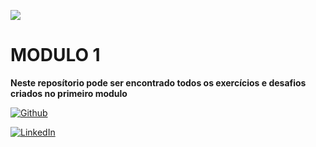 ![](https://i.imgur.com/xG74tOh.png)

# MODULO 1

**Neste reposítorio pode ser encontrado todos os exercícios e desafios criados no primeiro modulo**

[![Github](https://badgen.net/badge/icon/GitHub?icon=github&label)](https://github.com/matheuzeba)

[![LinkedIn](https://img.shields.io/badge/LinkedIn-%230077B5.svg?logo=linkedin&logoColor=white)](https://www.linkedin.com/in/matheus-tavares-viana?lipi=urn%3Ali%3Apage%3Ad_flagship3_profile_view_base_contact_details%3B3vUQkfjeQFmmKSAvffOo%2Fg%3D%3D) 
